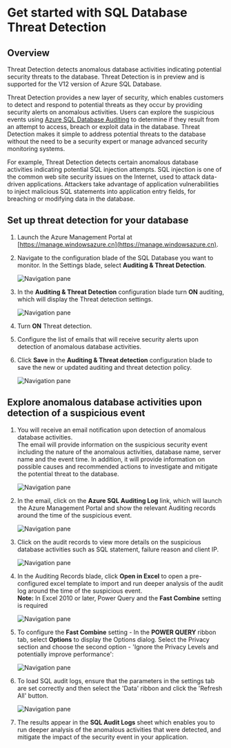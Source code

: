 <properties
   pageTitle="Get started with SQL Database Threat Detection"
   description="How to get started with SQL Database Threat Detection in the Azure Management Portal"
   services="sql-database"
   documentationCenter=""
   authors="ronitr"
   manager="jeffreyg"
   editor="v-romcal"/>

<tags
	ms.service="sql-database"
	ms.date="10/29/2015"
	wacn.date=""/>


# Get started with SQL Database Threat Detection

## Overview

Threat Detection detects anomalous database activities indicating potential security threats to the database.  Threat Detection is in preview and is supported for the V12 version of Azure SQL Database.

Threat Detection provides a new layer of security, which enables customers to detect and respond to potential threats as they occur by providing security alerts on anomalous activities.  Users can explore the suspicious events using [Azure SQL Database Auditing](/documentation/articles/sql-database-auditing-get-started) to determine if they result from an attempt to access, breach or exploit data in the database.
Threat Detection makes it simple to address potential threats to the database without the need to be a security expert or manage advanced security monitoring systems.

For example, Threat Detection detects certain anomalous database activities indicating potential SQL injection attempts. SQL injection is one of the common web site security issues on the Internet, used to attack data-driven applications. Attackers take advantage of application vulnerabilities to inject malicious SQL statements into application entry fields, for breaching or modifying data in the database.


## Set up threat detection for your database

1. Launch the Azure Management Portal at [https://manage.windowsazure.cn](https://manage.windowsazure.cn).

2. Navigate to the configuration blade of the SQL Database you want to monitor. In the Settings blade, select **Auditing & Threat Detection**.

	![Navigation pane][1]

3. In the **Auditing & Threat Detection** configuration blade turn **ON** auditing, which will display the Threat detection settings.

	![Navigation pane][2]

4. Turn **ON** Threat detection.

5. Configure the list of emails that will receive security alerts upon detection of anomalous database activities.

6. Click **Save** in the **Auditing & Threat detection** configuration blade to save the new or updated auditing and threat detection policy.

	![Navigation pane][3]


## Explore anomalous database activities upon detection of a suspicious event

1. You will receive an email notification upon detection of anomalous database activities. <br/>
The email will provide information on the suspicious security event including the nature of the anomalous activities, database name, server name and the event time. In addition, it will provide information on possible causes and recommended actions to investigate and mitigate the potential threat to the database.<br/>

	![Navigation pane][4]

2. In the email, click on the **Azure SQL Auditing Log** link, which will launch the Azure Management Portal and show the relevant Auditing records around the time of the suspicious event.

	![Navigation pane][5]

3. Click on the audit records to view more details on the suspicious database activities such as SQL statement, failure reason and client IP.

	![Navigation pane][6]

4. In the Auditing Records blade, click  **Open in Excel** to open a pre-configured excel template to import and run deeper analysis of the audit log around the time of the suspicious event.<br/>
**Note:** In Excel 2010 or later, Power Query and the **Fast Combine** setting is required

	![Navigation pane][7]

5. To configure the **Fast Combine** setting - In the **POWER QUERY** ribbon tab, select **Options** to display the Options dialog. Select the Privacy section and choose the second option - 'Ignore the Privacy Levels and potentially improve performance':

	![Navigation pane][8]

6. To load SQL audit logs, ensure that the parameters in the settings tab are set correctly and then select the 'Data' ribbon and click the 'Refresh All' button.

	![Navigation pane][9]

7. The results appear in the **SQL Audit Logs** sheet which enables you to run deeper analysis of the anomalous activities that were detected, and mitigate the impact of the security event in your application.


<!--Image references-->
[1]: ./media/sql-database-threat-detection-get-started/1_td_click_on_settings.png
[2]: ./media/sql-database-threat-detection-get-started/2_td_turn_on_auditing.png
[3]: ./media/sql-database-threat-detection-get-started/3_td_turn_on_threat_detection.png
[4]: ./media/sql-database-threat-detection-get-started/4_td_email.png
[5]: ./media/sql-database-threat-detection-get-started/5_td_audit_records.png
[6]: ./media/sql-database-threat-detection-get-started/6_td_audit_record_details.png
[7]: ./media/sql-database-threat-detection-get-started/7_td_audit_records_open_excel.png
[8]: ./media/sql-database-threat-detection-get-started/8_td_excel_fast_combine.png
[9]: ./media/sql-database-threat-detection-get-started/9_td_excel_parameters.png
